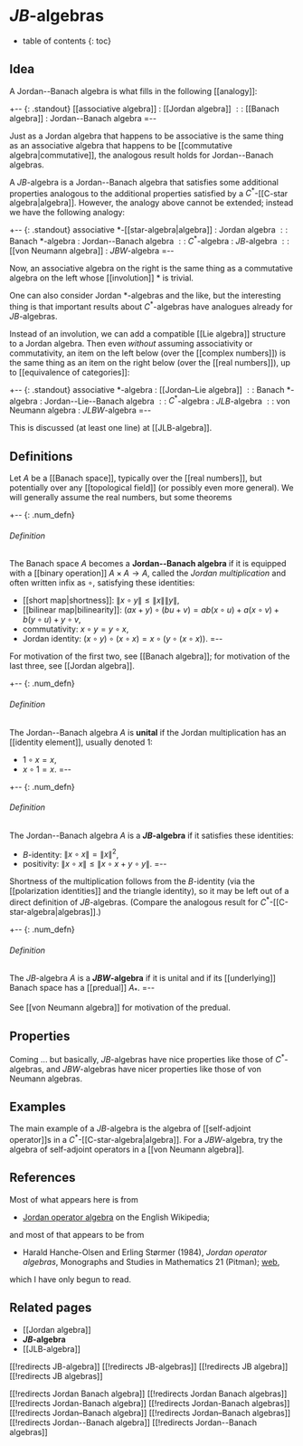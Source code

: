 
# $JB$-algebras
* table of contents
{: toc}

## Idea

A Jordan--Banach algebra is what fills in the following [[analogy]]:

+-- {: .standout}
[[associative algebra]] $:$ [[Jordan algebra]] $::$ [[Banach algebra]] $:$ Jordan--Banach algebra
=--

Just as a Jordan algebra that happens to be associative is the same thing as an associative algebra that happens to be [[commutative algebra|commutative]], the analogous result holds for Jordan--Banach algebras.

A $JB$-algebra is a Jordan--Banach algebra that satisfies some additional properties analogous to the additional properties satisfied by a $C^*$-[[C-star algebra|algebra]].  However, the analogy above cannot be extended; instead we have the following analogy:

+-- {: .standout}
associative $*$-[[star-algebra|algebra]] $:$ Jordan algebra $::$ Banach $*$-algebra $:$ Jordan--Banach algebra $::$ $C^*$-algebra $:$ $JB$-algebra $::$ [[von Neumann algebra]] $:$ $JBW$-algebra
=--

Now, an associative algebra on the right is the same thing as a commutative algebra on the left whose [[involution]] $*$ is trivial.

One can also consider Jordan $*$-algebras and the like, but the interesting thing is that important results about $C^*$-algebras have analogues already for $JB$-algebras.

Instead of an involution, we can add a compatible [[Lie algebra]] structure to a Jordan algebra.  Then even *without* assuming associativity or commutativity, an item on the left below (over the [[complex numbers]]) is the same thing as an item on the right below (over the [[real numbers]]), up to [[equivalence of categories]]:

+-- {: .standout}
associative $*$-algebra $:$ [[Jordan–Lie algebra]] $::$ Banach $*$-algebra $:$ Jordan--Lie--Banach algebra $::$ $C^*$-algebra $:$ $JLB$-algebra $::$ von Neumann algebra $:$ $JLBW$-algebra
=--

This is discussed (at least one line) at [[JLB-algebra]].


## Definitions

Let $A$ be a [[Banach space]], typically over the [[real numbers]], but potentially over any [[topological field]] (or possibly even more general).  We will generally assume the real numbers, but some theorems 

+-- {: .num_defn}
###### Definition

The Banach space $A$ becomes a __Jordan--Banach algebra__ if it is equipped with a [[binary operation]] $A \times A \to A$, called the _Jordan multiplication_ and often written infix as $\circ$, satisfying these identities:

* [[short map|shortness]]: ${\|x \circ y\|} \leq {\|x\|} {\|y\|}$,
* [[bilinear map|bilinearity]]: $(a x + y) \circ (b u + v) = a b (x \circ u) + a (x \circ v) + b (y \circ u) + y \circ v$,
* commutativity: $x \circ y = y \circ x$,
* Jordan identity: $(x \circ y) \circ (x \circ x) = x \circ (y \circ (x \circ x))$.
=--

For motivation of the first two, see [[Banach algebra]]; for motivation of the last three, see [[Jordan algebra]].

+-- {: .num_defn}
###### Definition

The Jordan--Banach algebra $A$ is __unital__ if the Jordan multiplication has an [[identity element]], usually denoted $1$:

* $1 \circ x = x$,
* $x \circ 1 = x$.
=--

+-- {: .num_defn}
###### Definition

The Jordan--Banach algebra $A$ is a __$JB$-algebra__ if it satisfies these identities:

* $B$-identity: ${\|x \circ x\|} = {\|x\|^2}$,
* positivity: ${\|x \circ x\|} \leq {\|x \circ x + y \circ y\|}$.
=--

Shortness of the multiplication follows from the $B$-identity (via the [[polarization identities]] and the triangle identity), so it may be left out of a direct definition of $JB$-algebras.  (Compare the analogous result for $C^*$-[[C-star-algebra|algebras]].)

+-- {: .num_defn}
###### Definition

The $JB$-algebra $A$ is a __$JBW$-algebra__ if it is unital and if its [[underlying]] Banach space has a [[predual]] $A_*$.
=--

See [[von Neumann algebra]] for motivation of the predual.


## Properties

Coming ... but basically, $JB$-algebras have nice properties like those of $C^*$-algebras, and $JBW$-algebras have nicer properties like those of von Neumann algebras.


## Examples

The main example of a $JB$-algebra is the algebra of [[self-adjoint operator]]s in a $C^*$-[[C-star-algebra|algebra]].  For a $JBW$-algebra, try the algebra of self-adjoint operators in a [[von Neumann algebra]].


## References

Most of what appears here is from

* [Jordan operator algebra](https://en.wikipedia.org/wiki/Jordan_operator_algebra) on the English Wikipedia;

and most of that appears to be from

* Harald Hanche-Olsen and Erling Størmer (1984), _Jordan operator algebras_, Monographs and Studies in Mathematics 21 (Pitman); [web](http://www.math.ntnu.no/~hanche/joa/),

which I have only begun to read.


## Related pages

* [[Jordan algebra]]
* **$JB$-algebra**
* [[JLB-algebra]]


[[!redirects JB-algebra]]
[[!redirects JB-algebras]]
[[!redirects JB algebra]]
[[!redirects JB algebras]]

[[!redirects Jordan Banach algebra]]
[[!redirects Jordan Banach algebras]]
[[!redirects Jordan-Banach algebra]]
[[!redirects Jordan-Banach algebras]]
[[!redirects Jordan–Banach algebra]]
[[!redirects Jordan–Banach algebras]]
[[!redirects Jordan--Banach algebra]]
[[!redirects Jordan--Banach algebras]]
